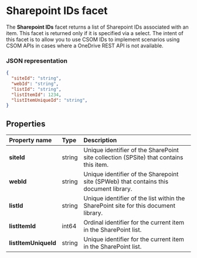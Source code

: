 # Sharepoint IDs facet

The **Sharepoint IDs** facet returns a list of Sharepoint IDs associated with
an item. This facet is returned only if it is specified via a select. The intent
of this facet is to allow you to use CSOM IDs to implement scenarios using CSOM
APIs in cases where a OneDrive REST API is not available.

### JSON representation

<!-- { "blockType": "resource", "@odata.type": "oneDrive.sharepointIds" } -->
```json
{
  "siteId": "string",
  "webId": "string",
  "listId": "string",
  "listItemId": 1234,
  "listItemUniqueId": "string",
}
```
## Properties

| Property name        | Type   | Description                                                                           |
|:---------------------|:-------|:--------------------------------------------------------------------------------------|
| **siteId**           | string | Unique identifier of the SharePoint site collection (SPSite) that contains this item. |
| **webId**            | string | Unique identifier of the Sharepoint site (SPWeb) that contains this document library. |
| **listId**           | string | Unique identifier of the list within the SharePoint site for this document library.   |
| **listItemId**       | int64  | Ordinal identifier for the current item in the SharePoint list.                       |
| **listItemUniqueId** | string | Unique identifier for the current item in the SharePoint list.                        |


[item-resource]: ../resources/item.md

<!-- {
  "type": "#page.annotation",
  "description": "The Sharepoint_ids facet provides Sharepoint ids associated with an item.",
  "keywords": "item, unique, id, csom, facet",
  "section": "documentation",
  "tocPath": "Facets/Sharepoint IDs"
} -->
